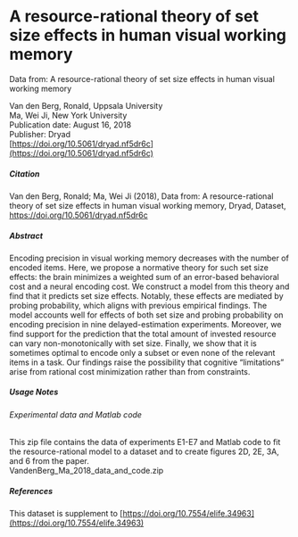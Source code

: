 # A resource-rational theory of set size effects in human visual working memory

Data from: A resource-rational theory of set size effects in human visual working memory

Van den Berg, Ronald, Uppsala University</br>
Ma, Wei Ji, New York University</br>
Publication date: August 16, 2018</br>
Publisher: Dryad</br>
[https://doi.org/10.5061/dryad.nf5dr6c](https://doi.org/10.5061/dryad.nf5dr6c)

##### Citation
Van den Berg, Ronald; Ma, Wei Ji (2018), Data from: A resource-rational theory of set size effects in human visual working memory, Dryad, Dataset, https://doi.org/10.5061/dryad.nf5dr6c

##### Abstract
Encoding precision in visual working memory decreases with the number of encoded items. Here, we propose a normative theory for such set size effects: the brain minimizes a weighted sum of an error-based behavioral cost and a neural encoding cost. We construct a model from this theory and find that it predicts set size effects. Notably, these effects are mediated by probing probability, which aligns with previous empirical findings. The model accounts well for effects of both set size and probing probability on encoding precision in nine delayed-estimation experiments. Moreover, we find support for the prediction that the total amount of invested resource can vary non-monotonically with set size. Finally, we show that it is sometimes optimal to encode only a subset or even none of the relevant items in a task. Our findings raise the possibility that cognitive “limitations” arise from rational cost minimization rather than from constraints.
##### Usage Notes
###### Experimental data and Matlab code
This zip file contains the data of experiments E1-E7 and Matlab code to fit the resource-rational model to a dataset and to create figures 2D, 2E, 3A, and 6 from the paper.</br>
VandenBerg_Ma_2018_data_and_code.zip
##### References
This dataset is supplement to [https://doi.org/10.7554/elife.34963](https://doi.org/10.7554/elife.34963)
